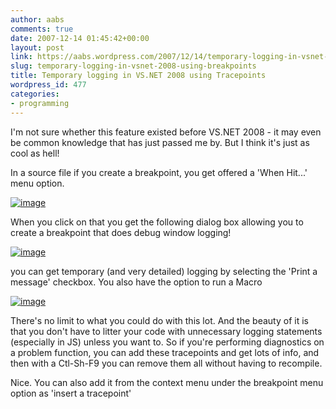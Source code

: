 ```yaml
---
author: aabs
comments: true
date: 2007-12-14 01:45:42+00:00
layout: post
link: https://aabs.wordpress.com/2007/12/14/temporary-logging-in-vsnet-2008-using-breakpoints/
slug: temporary-logging-in-vsnet-2008-using-breakpoints
title: Temporary logging in VS.NET 2008 using Tracepoints
wordpress_id: 477
categories:
- programming
---
```


I'm not sure whether this feature existed before VS.NET 2008 - it may even be common knowledge that has just passed me by. But I think it's just as cool as hell!

In a source file if you create a breakpoint, you get offered a 'When Hit...' menu option.

[![image](http://aabs.files.wordpress.com/2007/12/image-thumb.png)](http://aabs.files.wordpress.com/2007/12/image.png)

When you click on that you get the following dialog box allowing you to create a breakpoint that does debug window logging!

[![image](http://aabs.files.wordpress.com/2007/12/image-thumb1.png)](http://aabs.files.wordpress.com/2007/12/image1.png)

you can get temporary (and very detailed) logging by selecting the 'Print a message' checkbox. You also have the option to run a Macro

[![image](http://aabs.files.wordpress.com/2007/12/image-thumb2.png)](http://aabs.files.wordpress.com/2007/12/image2.png)

There's no limit to what you could do with this lot. And the beauty of it is that you don't have to litter your code with unnecessary logging statements (especially in JS) unless you want to. So if you're performing diagnostics on a problem function, you can add these tracepoints and get lots of info, and then with a Ctl-Sh-F9 you can remove them all without having to recompile.

Nice. You can also add it from the context menu under the breakpoint menu option as 'insert a tracepoint'
